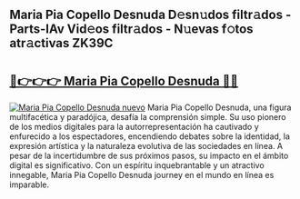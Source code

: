 ## Maria Pia Copello Desnuda D𝚎sn𝚞dos filtr𝚊dos - Parts-IAv Vid𝚎os filtr𝚊dos - N𝚞evas f𝚘tos atr𝚊ctivas ZK39C

# <h2><a href="http://mb8w71.tromn.icu/?c=Maria+Pia+Copello+Desnuda">🔗👉👉👉 Maria Pia Copello Desnuda 🔗🔗</a></h2>

[![Maria Pia Copello Desnuda nuevo](https://i.imgur.com/pEAQMta.gif)](http://mb8w71.tromn.icu/?c=Maria+Pia+Copello+Desnuda)
Maria Pia Copello Desnuda, una figura multifacética y paradójica, desafía la comprensión simple. Su uso pionero de los medios digitales para la autorrepresentación ha cautivado y enfurecido a los espectadores, encendiendo debates sobre la identidad, la expresión artística y la naturaleza evolutiva de las sociedades en línea. A pesar de la incertidumbre de sus próximos pasos, su impacto en el ámbito digital es significativo. Con un espíritu inquebrantable y un atractivo innegable, Maria Pia Copello Desnuda journey en el mundo en línea es imparable.
